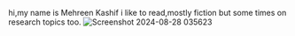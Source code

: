 hi,my name is Mehreen Kashif
i like to read,mostly fiction but some times on research topics too.
![Screenshot 2024-08-28 035623](https://github.com/user-attachments/assets/d3b46d58-ec97-41f0-98a4-517613db81d5)

